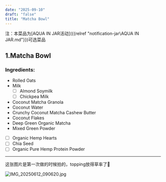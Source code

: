 ```yaml
---
date: "2025-09-10"
draft: "false"
title: "Matcha Bowl"
---
```


注：本菜品为[AQUA IN JAR活动]({{relref "notification-jar\AQUA IN JAR.md"}})可选菜品  

## 1.Matcha Bowl
### Ingredients:
- Rolled Oats
- Milk
    - [ ] Almond Soymilk
    - [ ] Chickpea Milk
- Coconut Matcha Granola 
- Coconut Water 
- Crunchy Coconut Matcha Cashew Butter 
- Coconut Flakes 
- Deep Green Organic Matcha
- Mixed Green Powder
- [ ] Organic Hemp Hearts 
- [ ] Chia Seed
- [ ] Organic Pure Hemp Protein Powder

---  
这张图片是第一次做的时候拍的，topping放得草率了:rofl:  

![IMG_20250612_090620.jpg](https://supernotes-resources.s3.amazonaws.com/image-uploads/730dac1a-d377-44cd-a6be-f571f7f9c5b9--IMG_20250612_090620.jpg)